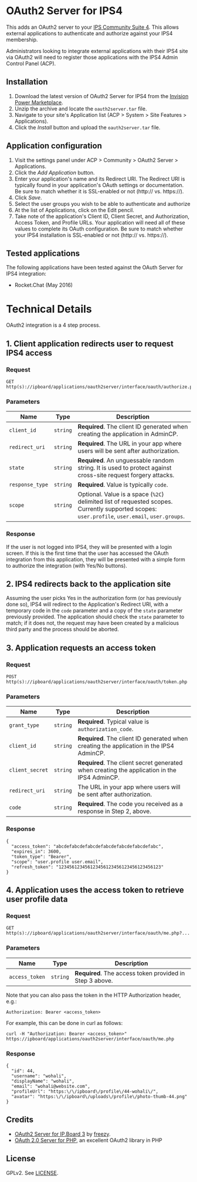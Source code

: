 # OAuth2 Server for IPS4

This adds an OAuth2 server to your [IPS Community Suite 4](http://invisionpower.com/). This allows external applications to authenticate and authorize against your IPS4 membership. 

Administrators looking to integrate external applications with their IPS4 site via OAuth2 will need to register those applications with the IPS4 Admin Control Panel (ACP). 

## Installation
1. Download the latest version of OAuth2 Server for IPS4 from the [Invision Power Marketplace](https://invisionpower.com/files/).
2. Unzip the archive and locate the ``oauth2server.tar`` file.
3. Navigate to your site's Application list (ACP > System > Site Features > Applications).
4. Click the *Install* button and upload the ``oauth2server.tar`` file.

## Application configuration
1. Visit the settings panel under ACP > Community > OAuth2 Server > Applications.
2. Click the *Add Application* button.
3. Enter your application's name and its Redirect URI. The Redirect URI is typically found in your application's OAuth settings or documentation. Be sure to match whether it is SSL-enabled or not (http:// vs. https://).
4. Click *Save*.
5. Select the user groups you wish to be able to authenticate and authorize 
6. At the list of Applications, click on the Edit pencil.
7. Take note of the application's Client ID, Client Secret, and Authorization, Access Token, and Profile URLs. Your application will need all of these values to complete its OAuth configuration. Be sure to match whether your IPS4 installation is SSL-enabled or not (http:// vs. https://).

## Tested applications

The following applications have been tested against the OAuth Server for IPS4 integration:

* Rocket.Chat (May 2016)


# Technical Details

OAuth2 integration is a 4 step process.

## 1. Client application redirects user to request IPS4 access

### Request
```
GET http(s)://ipboard/applications/oauth2server/interface/oauth/authorize.php?...
```

### Parameters

Name | Type | Description
-----|------|--------------
`client_id`|`string` | **Required**. The client ID generated when creating the application in AdminCP.
`redirect_uri`|`string` | **Required**. The URL in your app where users will be sent after authorization.
`state`|`string` | **Required**. An unguessable random string. It is used to protect against cross-site request forgery attacks.
`response_type`|`string`| **Required**. Value is typically `code`.
`scope`|`string`| Optional. Value is a space (`%2C`) delimited list of requested scopes. Currently supported scopes: `user.profile`, `user.email`, `user.groups`.

### Response

If the user is not logged into IPS4, they will be presented with a login screen. If this is the first time that the user has accessed the OAuth integration from this application, they will be presented with a simple form to authorize the integration (with Yes/No buttons).

## 2. IPS4 redirects back to the application site

Assuming the user picks Yes in the authorization form (or has previously done so), IPS4 will redirect to the Application's Redirect URI, with a temporary code in the `code` parameter and a copy of the `state` parameter previously provided. The application should check the `state` parameter to match; if it does not, the request may have been created by a malicious third party and the process should be aborted.

## 3. Application requests an access token

### Request
```
POST http(s)://ipboard/applications/oauth2server/interface/oauth/token.php
```

### Parameters

Name | Type | Description
-----|------|---------------
`grant_type`|`string`| **Required**. Typical value is `authorization_code`.
`client_id`|`string` | **Required**. The client ID generated when creating the application in the IPS4 AdminCP.
`client_secret`|`string` | **Required**. The client secret generated when creating the application in the IPS4 AdminCP.
`redirect_uri`|`string` | The URL in your app where users will be sent after authorization.
`code`|`string` | **Required**. The code you received as a response in Step 2, above.

### Response
```
{
  "access_token": "abcdefabcdefabcdefabcdefabcdefabcdefabc",
  "expires_in": 3600,
  "token_type": "Bearer",
  "scope": "user.profile user.email",
  "refresh_token": "123456123456123456123456123456123456123"
}
```

## 4. Application uses the access token to retrieve user profile data

### Request
```
GET http(s)://ipboard/applications/oauth2server/interface/oauth/me.php?...
```

### Parameters
Name | Type | Description
-----|------|---------------
`access_token`|`string`| **Required**. The access token provided in Step 3 above.

Note that you can also pass the token in the HTTP Authorization header, e.g.:

```
Authorization: Bearer <access_token>
```

For example, this can be done in curl as follows:

```
curl -H "Authorization: Bearer <access_token>" https://ipboard/applications/oauth2server/interface/oauth/me.php
```

### Response
```
{
  "id": 44,
  "username": "wohali",
  "displayName": "wohali",
  "email": "wohali@website.com",
  "profileUrl": "https:\/\/ipboard\/profile\/44-wohali\/",
  "avatar": "https:\/\/ipboard\/uploads\/profile\/photo-thumb-44.png"
}
```

## Credits
* [OAuth2 Server for IP.Board 3](https://github.com/freezy/ipb-oauth2-server) by [freezy](https://github.com/freezy).
* [OAuth 2.0 Server for PHP](http://bshaffer.github.io/oauth2-server-php-docs/), an excellent OAuth2 library in PHP

## License

GPLv2. See [LICENSE](LICENSE).
